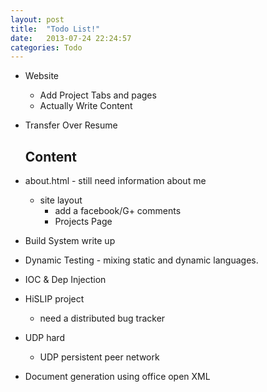 ```yaml
---
layout: post
title:  "Todo List!"
date:   2013-07-24 22:24:57
categories: Todo
---
```


- Website
   - Add Project Tabs and pages
   - Actually Write Content
- Transfer Over Resume

  ## Content

- about.html - still need information about me
   - site layout
       - add a facebook/G+ comments
       - Projects Page
- Build System write up
- Dynamic Testing - mixing static and dynamic languages.
- IOC & Dep Injection
- HiSLIP project
  - need a distributed bug tracker
- UDP hard
  - UDP persistent peer network
- Document generation using office open XML

